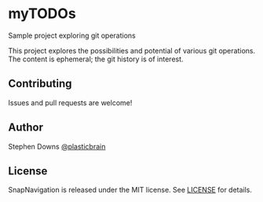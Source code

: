 # myTODOs
Sample project exploring git operations

This project explores the possibilities and potential of various git operations. The content is ephemeral; the git history is of interest.

## Contributing

Issues and pull requests are welcome!

## Author

Stephen Downs [@plasticbrain](https://twitter.com/plasticbrain)

## License

SnapNavigation is released under the MIT license. See [LICENSE](https://github.com/plasticbraindotcom/SnapNavigation/blob/master/LICENSE) for details.
